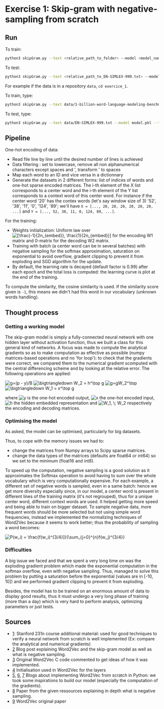 # Exercise 1: Skip-gram with negative-sampling from scratch

## Run
To train:
```bash
python3 skipGram.py --text <relative_path_to_folder> --model <model_name.pkl>
```
To test:
```bash
python3 skipGram.py --text <relative_path_to_EN-SIMLEX-999.txt> --model <model_name.pkl> --test
```

For example if the data is in a repository `data`, `cd exercice_1`.

To train, type:
```bash
python3 skipGram.py --text data/1-billion-word-language-modeling-benchmark-r13output/training-monolingual.tokenized.shuffled --model model.pkl
```
To test, type:
```bash
python3 skipGram.py --text data/EN-SIMLEX-999.txt --model model.pkl --test
```

## Pipeline
One-hot encoding of data:
- Read file line by line until the desired number of lines is achieved
- Data filtering : set to lowercase, remove all non alphanumerical characters except spaces and ', transform ' to spaces
- Map each word to an ID and vice versa in a dictionnary
- Generate the datasets in 2 different forms: list of indices of words and one-hot sparse encoded matrices. The i-th element of the X list corresponds to a center word and the i-th element of the Y list corresponds to a context word of this center word. For instance if the center word '20' has the contex words (let's say window size of 3) '52', '38', '11', '0', '124', '89'; we'll have `X = [..., 20, 20, 20, 20, 20, 20, ...]` and `Y = [..., 52, 38, 11, 0, 124, 89, ...]`.

For the training:
- Weights initialization: Uniform law over <img src="https://latex.codecogs.com/gif.latex?[\frac{-1}{2n_{embed}},&space;\frac{1}{2n_{embed}}]" title="[\frac{-1}{2n_{embed}}, \frac{1}{2n_{embed}}]" /> for the encoding W1 matrix and 0-matrix for the decoding W2 matrix.
- Training with batch (a center word can be in several batches) with negative sampling for the softmax approximation, saturation on exponential to avoid overflow, gradient clipping to prevent it from exploding and SGD algorithm for the update.
- By default, the learning rate is decayed (default factor is 0.99) after each epoch and the total loss is computed: the learning curve is plot at the end of the training.

To compute the similarity, the cosine similarity is used. If the similarity score given is `-1`, this means we didn't had this word in our vocabulary (unknown words handling).

## Thought process

### Getting a working model
The skip-gram model is simply a fully-connected neural network with one hidden layer without activation function, thus we built a class for this general kind of networks. A focus was made to compute the analytical gradients so as to make computation as effective as possible (numpy matrices-based operations and no 'for loop'): to check that the gradients were correct, we compared them to the numerical gradient scomputed with the central differencing scheme and by looking at the relative error. The following operations are applied:

<img src="https://latex.codecogs.com/gif.latex?g=(p&space;-&space;y)/B" title="g=(p - y)/B" />

<img src="https://latex.codecogs.com/gif.latex?\bigtriangledown&space;W_2&space;=&space;h^\top&space;g" title="\bigtriangledown W_2 = h^\top g" />

<img src="https://latex.codecogs.com/gif.latex?g=gW_2^\top" title="g=gW_2^\top" />

<img src="https://latex.codecogs.com/gif.latex?\bigtriangledown&space;W_1&space;=&space;x^\top&space;g" title="\bigtriangledown W_1 = x^\top g" />

where <img src="https://latex.codecogs.com/gif.latex?y" title="y" /> is the one-hot encoded output, <img src="https://latex.codecogs.com/gif.latex?x" title="x" /> the one-hot encoded input, <img src="https://latex.codecogs.com/gif.latex?h" title="h" /> the hidden embedded representation and <img src="https://latex.codecogs.com/gif.latex?W_1,&space;\;&space;W_2" title="W_1, \; W_2" /> respectively the encoding and decoding matrices.

### Optimising the model
As asked, the model can be optimised, particularly for big datasets.

Thus, to cope with the memory issues we had to:
- change the matrices from Numpy arrays to Scipy sparse matrices.
- change the data types of the matrices (defaults are float64 or int64) so we set to the minimum (float16 and int8).

To speed up the computation, negative sampling is a good solution as it approximates the Softmax operation to avoid having to sum over the whole vocabulary which is very computationally expensive. For each example, a different set of negative words is sampled, even in a same batch: hence we get more diversity especially since, in our model, a center word is present in different lines of the training matrix (it's not regrouped), thus for a unique center word, different context words are used. It helped getting more speed and being able to train on bigger dataset. To sample negative data, more frequent words should be more selected but not using simple word frequencies, instead we implemented the normalizing techniques of Word2Vec because it seems to work better; thus the probability of sampling a word becomes:

<img src="https://latex.codecogs.com/gif.latex?P(w_i)&space;=&space;\frac{f(w_i)^{3/4}]}{\sum_{j=0}^{n}f(w_j)^{3/4}}" title="P(w_i) = \frac{f(w_i)^{3/4}]}{\sum_{j=0}^{n}f(w_j)^{3/4}}" />

### Difficulties
A big issue we faced and that we spent a very long time on was the exploding gradient problem which made the exponential computation in the softmax overflow, even with negative sampling. Thus, managed to solve this problem by putting a saturation before the exponential (values are in [-10, 10]) and we performed gradient clipping to prevent it from exploding.

Besides, the model has to be trained on an enormous amount of data to display good results, thus it must undergo a very long phase of training (more than a day) which is very hard to perform analysis, optimizing parameters or just tests.

## Sources
- [1](http://cs231n.github.io/neural-networks-3/): Stanford 231n course additional material: used for good techniques to verify a neural network from scratch is well implemented (Ex: compare the analytical and numerical gradients)
- [2](http://mccormickml.com/2016/04/19/word2vec-tutorial-the-skip-gram-model/) Blog post explaining Word2Vec and the skip-gram model as well as what is negative sampling.
- [3](https://github.com/chrisjmccormick/word2vec_commented) Original Word2Vec C code commented to get ideas of how it was implemented.
- [4](http://building-babylon.net/2015/07/13/word2vec-weight-initialisation/) Initialisation used in Word2Vec for the layers
- [5](https://nathanrooy.github.io/posts/2018-03-22/word2vec-from-scratch-with-python-and-numpy/), [6](https://towardsdatascience.com/word2vec-from-scratch-with-numpy-8786ddd49e72), [7](https://towardsdatascience.com/an-implementation-guide-to-word2vec-using-numpy-and-google-sheets-13445eebd281) Blogs about implementing Word2Vec from scratch in Python: we took some inspirations to build our model (especially the computation of the gradients).
- [8](https://www.cs.bgu.ac.il/~yoavg/publications/negative-sampling.pdf) Paper from the given ressources explaining in depth what is negative sampling.
- [9](https://arxiv.org/abs/1301.3781) Word2Vec original paper
